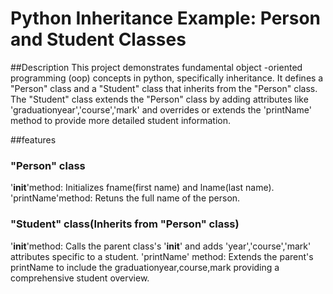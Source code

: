 # Python Inheritance Example: Person and Student Classes

##Description
This project demonstrates fundamental object -oriented programming (oop)
concepts in python, specifically inheritance. It defines a "Person" class
and a "Student" class that inherits from the "Person" class. The "Student" class
extends the "Person" class by adding attributes like 'graduationyear','course','mark' and
overrides or extends the 'printName' method to provide more detailed student information.

##features

### "Person" class
'__init__'method: Initializes fname(first name) and lname(last name).
'printName'method: Retuns the full name of the person.

### "Student" class(Inherits from "Person" class)
'__init__'method: Calls the parent class's '__init__' and 
adds 'year','course','mark' attributes specific to a student.
'printName' method: Extends the parent's printName to include the graduationyear,course,mark
providing a comprehensive student overview.


